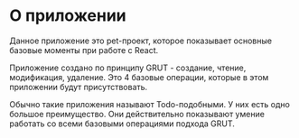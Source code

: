 # О приложении

Данное приложение это pet-проект, которое показывает основные базовые моменты при работе с React.

Приложение создано по принципу GRUT - создание, чтение, модификация, удаление. Это 4 базовые операции, которые в этом приложении будут присутствовать.

Обычно такие приложения называют Todo-подобными. У них есть одно большое преимущество. Они действительно показывают умение работать со всеми базовыми операциями подхода GRUT.

